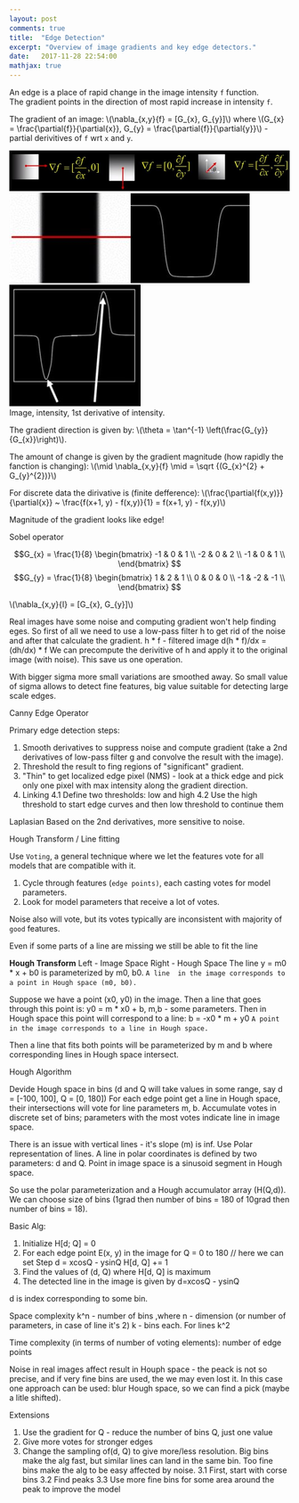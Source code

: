 ```yaml
---
layout: post
comments: true
title:  "Edge Detection"
excerpt: "Overview of image gradients and key edge detectors."
date:   2017-11-28 22:54:00
mathjax: true
---
```


An edge is a place of rapid change in the image intensity `f` function.  
The gradient points in the direction of most rapid increase in intensity `f`.

The gradient of an image:  \\(\nabla_{x,y}{f} = [G_{x}, G_{y}]\\) where \\(G_{x} = \frac{\partial{f}}{\partial{x}}, G_{y} = \frac{\partial{f}}{\partial{y}}\\) - partial derivitives of `f` wrt `x` and `y`.
<div class="imgcap">
<img src="/assets/cv/image-gradient.JPG">
</div>
<div class="imgcap">
<img src="/assets/cv/imageJPG.JPG"><img src="/assets/cv/intensity.JPG"><img src="/assets/cv/1st-derivitive-peaks.JPG">
<div class="thecap">Image, intensity, 1st derivative of intensity.</div>
</div>

The gradient direction is given by: \\(\theta = \tan^{-1} \left(\frac{G_{y}}{G_{x}}\right)\\).

The amount of change is given by the gradient magnitude (how rapidly the fanction is changing): 
\\(\mid \nabla_{x,y}{f} \mid = \sqrt {(G\_{x}^{2} + G\_{y}^{2})}\\)

For discrete data the dirivative is (finite defference): \\(\frac{\partial{f(x,y)}}{\partial{x}} ~ \frac{f(x+1, y) - f(x,y)}{1} = f(x+1, y) - f(x,y)\\)

Magnitude of the gradient looks like edge!

Sobel operator

$$G_{x} = \frac{1}{8}
    \begin{bmatrix}
    -1 & 0 & 1 \\
    -2 & 0 & 2 \\
    -1 & 0 & 1 \\
    \end{bmatrix}
$$
$$G_{y} = \frac{1}{8}
    \begin{bmatrix}
    1 & 2 & 1 \\
    0 & 0 & 0 \\
    -1 & -2 & -1 \\
    \end{bmatrix}
$$

\\(\nabla_{x,y}{I} = [G_{x}, G_{y}]\\)

Real images have some noise and computing gradient won't help finding eges.
So first of all we need to use a low-pass filter h to get rid of the noise and after that calculate the gradient.
h * f - filtered image
d(h * f)/dx = (dh/dx) * f
We can precompute the derivitive of h and apply it to the original image (with noise). This save us one operation.

With bigger sigma more small variations are smoothed away. So small value of sigma allows to detect fine features, big value suitable for detecting large scale edges.

Canny Edge Operator

Primary edge detection steps:
1. Smooth derivatives to suppress noise and compute gradient (take a 2nd derivatives of low-pass filter g and convolve the result with the image).
2. Threshold the result to fing regions of "significant" gradient.
3. "Thin" to get localized edge pixel (NMS) - look at a thick edge and pick only one pixel with max intensity along the gradient direction.
4. Linking
  4.1 Define two thresholds: low and high
  4.2 Use the high threshold to start edge curves and then low threshold to continue them


Laplasian
Based on the 2nd derivatives, more sensitive to noise.

Hough Transform / Line fitting

Use `Voting`, a general technique where we let the features vote for all models that are compatible with it.

1. Cycle through features (`edge points)`, each casting votes for model parameters.
2. Look for model parameters that receive a lot of votes.

Noise also will vote, but its votes typically are inconsistent with majority of `good` features.

Even if some parts of a line are missing we still be able to fit the line

**Hough Transform**
Left - Image Space Right - Hough Space
The line y = m0 * x + b0 is parameterized by m0, b0.
`A line  in the image corresponds to a point in Hough space (m0, b0).`

Suppose we have a point (x0, y0) in the image. Then a line that goes through this point is: y0 = m * x0 + b, m,b - some parameters.
Then in Hough space this point will correspond to a line: b = -x0 * m + y0
`A point in the image corresponds to a line in Hough space.`

Then a line that fits both points will be parameterized by m and b where corresponding lines in Hough space intersect.

Hough Algorithm

Devide Hough space in bins (d and Q will take values in some range, say d = [-100, 100], Q = [0, 180])
For each edge point get a line in Hough space, their intersections will vote for line parameters m, b.
Accumulate votes in discrete set of bins; parameters with the most votes indicate line in image space.

There is an issue with vertical lines - it's slope (m) is inf. Use Polar representation of lines.
A line in polar coordinates is defined by two parameters: d and Q.
Point in image space is a sinusoid segment in Hough space.

So use the polar parameterization and a Hough accumulator array (H(Q,d)). We can choose size of bins (1grad then number of bins = 180 of 10grad then number of bins = 18).

Basic Alg:
1. Initialize H[d; Q] = 0
2. For each edge point E(x, y) in the image
    for Q = 0 to 180 // here we can set Step
        d = xcosQ - ysinQ
        H[d, Q] += 1
3. Find the values of (d, Q) where H[d, Q] is maximum
4. The detected line in the image is given by d=xcosQ - ysinQ

d is index corresponding to some bin.

Space complexity
k^n - number of bins ,where n - dimension (or number of parameters, in case of line it's 2) k - bins each.
For lines k^2

Time complexity (in terms of number of voting elements): number of edge points

Noise in real images affect result in Houph space - the peack is not so precise, and if very fine bins are used, the we may even lost it. In this case one approach can be used: blur Hough space, so we can find a pick (maybe a litle shifted).

Extensions
1. Use the gradient for Q - reduce the number of bins Q, just one value
2. Give more votes for stronger edges
3. Change the sampling of(d, Q) to give more/less resolution. Big bins make the alg fast, but similar lines can land in the same bin. Too fine bins make the alg to be easy affected by noise.
  3.1 First, start with corse bins
  3.2 Find peaks
  3.3 Use more fine bins for some area around the peak to improve the model
